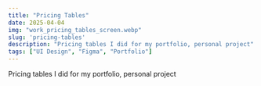 ```yaml
---
title: "Pricing Tables"
date: 2025-04-04
img: "work_pricing_tables_screen.webp"
slug: 'pricing-tables'
description: "Pricing tables I did for my portfolio, personal project"
tags: ["UI Design", "Figma", "Portfolio"]
---
```


Pricing tables I did for my portfolio, personal project